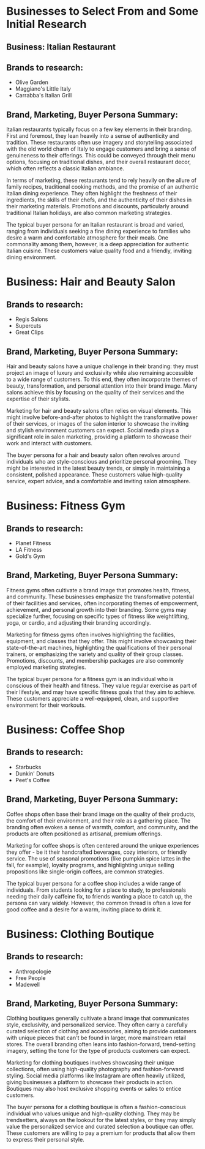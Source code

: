 # Businesses to Select From and Some Initial Research 

## Business: Italian Restaurant

## Brands to research:
- Olive Garden
- Maggiano's Little Italy
- Carrabba's Italian Grill

## Brand, Marketing, Buyer Persona Summary:

Italian restaurants typically focus on a few key elements in their branding. First and foremost, they lean heavily into a sense of authenticity and tradition. These restaurants often use imagery and storytelling associated with the old world charm of Italy to engage customers and bring a sense of genuineness to their offerings. This could be conveyed through their menu options, focusing on traditional dishes, and their overall restaurant decor, which often reflects a classic Italian ambiance.

In terms of marketing, these restaurants tend to rely heavily on the allure of family recipes, traditional cooking methods, and the promise of an authentic Italian dining experience. They often highlight the freshness of their ingredients, the skills of their chefs, and the authenticity of their dishes in their marketing materials. Promotions and discounts, particularly around traditional Italian holidays, are also common marketing strategies.

The typical buyer persona for an Italian restaurant is broad and varied, ranging from individuals seeking a fine dining experience to families who desire a warm and comfortable atmosphere for their meals. One commonality among them, however, is a deep appreciation for authentic Italian cuisine. These customers value quality food and a friendly, inviting dining environment.

# Business: Hair and Beauty Salon

## Brands to research:
- Regis Salons
- Supercuts
- Great Clips

## Brand, Marketing, Buyer Persona Summary:

Hair and beauty salons have a unique challenge in their branding: they must project an image of luxury and exclusivity while also remaining accessible to a wide range of customers. To this end, they often incorporate themes of beauty, transformation, and personal attention into their brand image. Many salons achieve this by focusing on the quality of their services and the expertise of their stylists.

Marketing for hair and beauty salons often relies on visual elements. This might involve before-and-after photos to highlight the transformative power of their services, or images of the salon interior to showcase the inviting and stylish environment customers can expect. Social media plays a significant role in salon marketing, providing a platform to showcase their work and interact with customers.

The buyer persona for a hair and beauty salon often revolves around individuals who are style-conscious and prioritize personal grooming. They might be interested in the latest beauty trends, or simply in maintaining a consistent, polished appearance. These customers value high-quality service, expert advice, and a comfortable and inviting salon atmosphere.

# Business: Fitness Gym

## Brands to research:
- Planet Fitness
- LA Fitness
- Gold's Gym

## Brand, Marketing, Buyer Persona Summary:

Fitness gyms often cultivate a brand image that promotes health, fitness, and community. These businesses emphasize the transformative potential of their facilities and services, often incorporating themes of empowerment, achievement, and personal growth into their branding. Some gyms may specialize further, focusing on specific types of fitness like weightlifting, yoga, or cardio, and adjusting their branding accordingly.

Marketing for fitness gyms often involves highlighting the facilities, equipment, and classes that they offer. This might involve showcasing their state-of-the-art machines, highlighting the qualifications of their personal trainers, or emphasizing the variety and quality of their group classes. Promotions, discounts, and membership packages are also commonly employed marketing strategies.

The typical buyer persona for a fitness gym is an individual who is conscious of their health and fitness. They value regular exercise as part of their lifestyle, and may have specific fitness goals that they aim to achieve. These customers appreciate a well-equipped, clean, and supportive environment for their workouts.

# Business: Coffee Shop

## Brands to research:
- Starbucks
- Dunkin' Donuts
- Peet's Coffee

## Brand, Marketing, Buyer Persona Summary:

Coffee shops often base their brand image on the quality of their products, the comfort of their environment, and their role as a gathering place. The branding often evokes a sense of warmth, comfort, and community, and the products are often positioned as artisanal, premium offerings. 

Marketing for coffee shops is often centered around the unique experiences they offer - be it their handcrafted beverages, cozy interiors, or friendly service. The use of seasonal promotions (like pumpkin spice lattes in the fall, for example), loyalty programs, and highlighting unique selling propositions like single-origin coffees, are common strategies.

The typical buyer persona for a coffee shop includes a wide range of individuals. From students looking for a place to study, to professionals needing their daily caffeine fix, to friends wanting a place to catch up, the persona can vary widely. However, the common thread is often a love for good coffee and a desire for a warm, inviting place to drink it.

# Business: Clothing Boutique

## Brands to research:
- Anthropologie
- Free People
- Madewell

## Brand, Marketing, Buyer Persona Summary:

Clothing boutiques generally cultivate a brand image that communicates style, exclusivity, and personalized service. They often carry a carefully curated selection of clothing and accessories, aiming to provide customers with unique pieces that can't be found in larger, more mainstream retail stores. The overall branding often leans into fashion-forward, trend-setting imagery, setting the tone for the type of products customers can expect.

Marketing for clothing boutiques involves showcasing their unique collections, often using high-quality photography and fashion-forward styling. Social media platforms like Instagram are often heavily utilized, giving businesses a platform to showcase their products in action. Boutiques may also host exclusive shopping events or sales to entice customers.

The buyer persona for a clothing boutique is often a fashion-conscious individual who values unique and high-quality clothing. They may be trendsetters, always on the lookout for the latest styles, or they may simply value the personalized service and curated selection a boutique can offer. These customers are willing to pay a premium for products that allow them to express their personal style.